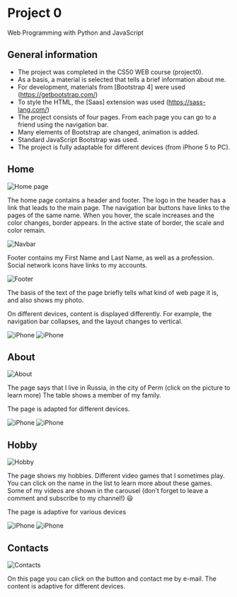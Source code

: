 # Project 0

Web Programming with Python and JavaScript

## General information

- The project was completed in the CS50 WEB course (project0).
- As a basis, a material is selected that tells a brief information about me.
- For development, materials from [Bootstrap 4] were used (https://getbootstrap.com/)
- To style the HTML, the [Saas] extension was used (https://sass-lang.com/)
- The project consists of four pages. From each page you can go to a friend using the navigation bar.
- Many elements of Bootstrap are changed, animation is added. 
- Standard JavaScript Bootstrap was used.
- The project is fully adaptable for different devices (from iPhone 5 to PC).

## Home

![Home page](https://pix.my/o/2qyzsn.png)

The home page contains a header and footer. The logo in the header has a link that leads to the main page.
The navigation bar buttons have links to the pages of the same name. When you hover, the scale increases and the color changes, border appears. In the active state of border, the scale and color remain.

![Navbar](https://pix.my/o/qYLNFB.png)

Footer contains my First Name and Last Name, as well as a profession. Social network icons have links to my accounts.

![Footer](https://pix.my/o/p7q5FL.png)

The basis of the text of the page briefly tells what kind of web page it is, and also shows my photo.

On different devices, content is displayed differently. For example, the navigation bar collapses, and the layout changes to vertical.

![iPhone](https://pix.my/o/jI8a2n.png) ![iPhone](https://pix.my/o/fydu0O.png)

## About

![About](https://pix.my/zIk90p.png)

The page says that I live in Russia, in the city of Perm (click on the picture to learn more)
The table shows a member of my family.

The page is adapted for different devices.

![iPhone](https://pix.my/o/bUc4v6.png) ![iPhone](https://pix.my/o/qhoUie.png)

## Hobby

![Hobby](https://pix.my/o/DUjQnK.png)

The page shows my hobbies. Different video games that I sometimes play. You can click on the name in the list to learn more about these games.
Some of my videos are shown in the carousel (don’t forget to leave a comment and subscribe to my channel!) :smiley:	

The page is adaptive for various devices

![iPhone](https://pix.my/o/K58DLt.png) ![iPhone](https://pix.my/o/Dqc57a.png)

## Contacts

![Contacts](https://pix.my/o/hKQuYy.png)

On this page you can click on the button and contact me by e-mail.
The content is adaptive for different devices.
